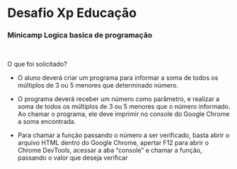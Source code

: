 # Desafio Xp Educação

### Minicamp Logica basica de programação
<br/>

O que foi solicitado?

- O aluno deverá criar um programa para informar a soma de todos os múltiplos de 3 ou 5 menores que determinado número.

- O programa deverá receber um número como parâmetro, e realizar a soma de todos os múltiplos de 3 ou 5 menores que o número informado. Ao chamar o programa, ele deve imprimir no console do Google Chrome a soma encontrada.

- Para chamar a função passando o número a ser verificado, basta abrir o arquivo HTML dentro do Google Chrome, apertar F12 para abrir o Chrome DevTools, acessar a aba “console” e chamar a função, passando o valor que deseja verificar